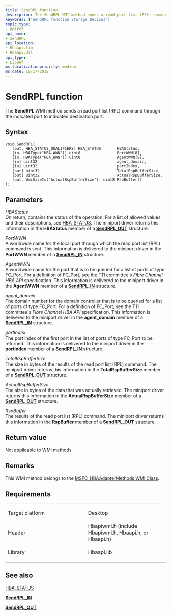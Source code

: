 ```yaml
---
title: SendRPL function
description: The SendRPL WMI method sends a read port list (RPL) command through the indicated port to indicated destination port.
keywords: ["SendRPL function Storage Devices"]
topic_type:
- apiref
api_name:
- SendRPL
api_location:
- Hbaapi.lib
- Hbaapi.dll
api_type:
- LibDef
ms.localizationpriority: medium
ms.date: 10/17/2018
---
```


# SendRPL function


The **SendRPL** WMI method sends a read port list (RPL) command through the indicated port to indicated destination port.

Syntax
------

```ManagedCPlusPlus
void SendRPL(
   [out, HBA_STATUS_QUALIFIERS] HBA_STATUS       HBAStatus,
   [in, HBAType("HBA_WWN")] uint8                PortWWN[8],
   [in, HBAType("HBA_WWN")] uint8                AgentWWN[8],
   [in] uint32                                   agent_domain,
   [in] uint32                                   portIndex,
   [out] uint32                                  TotalRspBufferSize,
   [out] uint32                                  ActualRspBufferSize,
   [out, WmiSizeIs("ActualRspBufferSize")] uint8 RspBuffer[]
);
```

Parameters
----------

*HBAStatus*   
On return, contains the status of the operation. For a list of allowed values and their descriptions, see [HBA\_STATUS](hba-status.md). The miniport driver returns this information in the **HBAStatus** member of a [**SendRPL\_OUT**](/windows-hardware/drivers/ddi/hbapiwmi/ns-hbapiwmi-_sendrpl_out) structure.

*PortWWN*   
A worldwide name for the local port through which the read port list (RPL) command is sent. This information is delivered to the miniport driver in the **PortWWN** member of a [**SendRPL\_IN**](/windows-hardware/drivers/ddi/hbapiwmi/ns-hbapiwmi-_sendrpl_in) structure.

*AgentWWN*   
A worldwide name for the port that is to be queried for a list of ports of type FC\_Port. For a definition of FC\_Port, see the T11 committee's *Fibre Channel HBA API* specification. This information is delivered to the miniport driver in the **AgentWWN** member of a [**SendRPL\_IN**](/windows-hardware/drivers/ddi/hbapiwmi/ns-hbapiwmi-_sendrpl_in) structure.

*agent\_domain*   
The domain number for the domain controller that is to be queried for a list of ports of type FC\_Port. For a definition of FC\_Port, see the T11 committee's *Fibre Channel HBA API* specification. This information is delivered to the miniport driver in the **agent\_domain** member of a [**SendRPL\_IN**](/windows-hardware/drivers/ddi/hbapiwmi/ns-hbapiwmi-_sendrpl_in) structure.

*portIndex*   
The port index of the first port in the list of ports of type FC\_Port to be returned. This information is delivered to the miniport driver in the **portIndex** member of a [**SendRPL\_IN**](/windows-hardware/drivers/ddi/hbapiwmi/ns-hbapiwmi-_sendrpl_in) structure.

*TotalRspBufferSize*   
The size in bytes of the results of the read port list (RPL) command. The miniport driver returns this information in the **TotalRspBufferSize** member of a [**SendRPL\_OUT**](/windows-hardware/drivers/ddi/hbapiwmi/ns-hbapiwmi-_sendrpl_out) structure.

*ActualRspBufferSize*   
The size in bytes of the data that was actually retrieved. The miniport driver returns this information in the **ActualRspBufferSize** member of a [**SendRPL\_OUT**](/windows-hardware/drivers/ddi/hbapiwmi/ns-hbapiwmi-_sendrpl_out) structure.

*RspBuffer*   
The results of the read port list (RPL) command. The miniport driver returns this information in the **RspBuffer** member of a [**SendRPL\_OUT**](/windows-hardware/drivers/ddi/hbapiwmi/ns-hbapiwmi-_sendrpl_out) structure.

Return value
------------

Not applicable to WMI methods.

Remarks
-------

This WMI method belongs to the [MSFC\_HBAAdapterMethods WMI Class](msfc-hbaadaptermethods-wmi-class.md).

Requirements
------------

<table>
<colgroup>
<col width="50%" />
<col width="50%" />
</colgroup>
<tbody>
<tr class="odd">
<td align="left"><p>Target platform</p></td>
<td align="left">Desktop</td>
</tr>
<tr class="even">
<td align="left"><p>Header</p></td>
<td align="left">Hbapiwmi.h (include Hbapiwmi.h, Hbaapi.h, or Hbaapi.h)</td>
</tr>
<tr class="odd">
<td align="left"><p>Library</p></td>
<td align="left">Hbaapi.lib</td>
</tr>
</tbody>
</table>

## <span id="see_also"></span>See also


[HBA\_STATUS](hba-status.md)

[**SendRPL\_IN**](/windows-hardware/drivers/ddi/hbapiwmi/ns-hbapiwmi-_sendrpl_in)

[**SendRPL\_OUT**](/windows-hardware/drivers/ddi/hbapiwmi/ns-hbapiwmi-_sendrpl_out)

 

